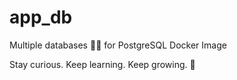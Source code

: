 # app_db

Multiple databases 🐳🐳 for PostgreSQL Docker Image


<!-- INSPIRATIONAL_QUOTE_START -->
Stay curious. Keep learning. Keep growing.
🦖
<!-- INSPIRATIONAL_QUOTE_END -->
